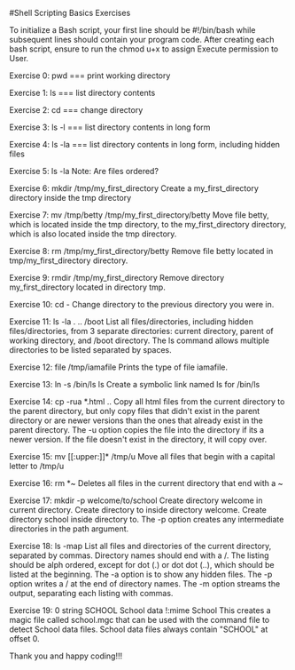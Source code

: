 #Shell Scripting Basics Exercises

To initialize a Bash script, your first line should be #!/bin/bash while subsequent lines should contain your program code. After creating each bash script, ensure to run the chmod u+x <filename> to assign Execute permission to User.
 
Exercise 0: pwd === print working directory

Exercise 1: ls === list directory contents

Exercise 2: cd === change directory

Exercise 3: ls -l === list directory contents in long form

Exercise 4: ls -la === list directory contents in long form, including hidden files

Exercise 5: ls -la Note: Are files ordered?

Exercise 6: mkdir /tmp/my_first_directory Create a my_first_directory directory inside the tmp directory

Exercise 7: mv /tmp/betty /tmp/my_first_directory/betty Move file betty, which is located inside the tmp directory, to the my_first_directory directory, which is also located inside the tmp directory.

Exercise 8: rm /tmp/my_first_directory/betty Remove file betty located in tmp/my_first_directory directory.

Exercise 9: rmdir /tmp/my_first_directory Remove directory my_first_directory located in directory tmp.

Exercise 10: cd - Change directory to the previous directory you were in.

Exercise 11: ls -la . .. /boot List all files/directories, including hidden files/directories, from 3 separate directories: current directory, parent of working directory, and /boot directory. The ls command allows multiple directories to be listed separated by spaces.

Exercise 12: file /tmp/iamafile Prints the type of file iamafile.

Exercise 13: ln -s /bin/ls ls Create a symbolic link named ls for /bin/ls

Exercise 14: cp -rua *.html .. Copy all html files from the current directory to the parent directory, but only copy files that didn't exist in the parent directory or are newer versions than the ones that already exist in the parent directory. The -u option copies the file into the directory if its a newer version. If the file doesn't exist in the directory, it will copy over. 

Exercise 15: mv [[:upper:]]* /tmp/u Move all files that begin with a capital letter to /tmp/u

Exercise 16: rm *~ Deletes all files in the current directory that end with a ~

Exercise 17: mkdir -p welcome/to/school Create directory welcome in current directory. Create directory to inside directory welcome. Create directory school inside directory to. The -p option creates any intermediate directories in the path argument.

Exercise 18: ls -map List all files and directories of the current directory, separated by commas. Directory names should end with a /. The listing should be alph ordered, except for dot (.) or dot dot (..), which should be listed at the beginning. The -a option is to show any hidden files. The -p option writes a / at the end of directory names. The -m option streams the output, separating each listing with commas.

Exercise 19:  0       string SCHOOL School data 
              !:mime  School 
This creates a magic file called school.mgc that can be used with the command file to detect School data files. School data files always contain "SCHOOL" at offset 0.

Thank you and happy coding!!!
